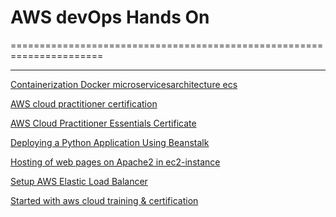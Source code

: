 # AWS devOps Hands On
======================================================================

----------------------------------------------------------------------



<a href="https://www.linkedin.com/embed/feed/update/urn:li:ugcPost:7011363236931366912" target="_blank" rel="noreferrer">Containerization Docker microservicesarchitecture ecs</a><br />


<a href="https://github.com/rohit190183107010/devOps/blob/main/326_3_2551474_1670091462_AWS%20Course%20Completion%20Certificate.pdf" rel="noreferrer">AWS cloud practitioner certification</a><br />

<a href="https://github.com/rohit190183107010/devOps/blob/main/AWS%20Cloud%20Practitioner%20Essentials.png" rel="noreferrer">AWS Cloud Practitioner Essentials Certificate</a><br />

<a href="https://www.linkedin.com/embed/feed/update/urn:li:ugcPost:7003794351805886465" rel="noreferrer">Deploying a Python Application Using Beanstalk</a><br />

<a href="https://www.linkedin.com/embed/feed/update/urn:li:ugcPost:6997111848147775488" rel="noreferrer">Hosting of web pages on Apache2 in ec2-instance</a><br />

<a href="https://www.linkedin.com/embed/feed/update/urn:li:ugcPost:7003445036268810241" rel="noreferrer">Setup AWS Elastic Load Balancer</a><br />

<a href="https://www.linkedin.com/embed/feed/update/urn:li:ugcPost:6992528098185383936" rel="noreferrer">Started with aws cloud training & certification</a><br />







